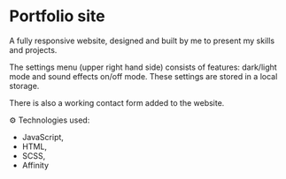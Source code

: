 # Portfolio site

A fully responsive website, designed and built by me to present my skills and projects.

The settings menu (upper right hand side) consists of features: dark/light mode and sound effects on/off mode. These settings are stored in a local storage.

There is also a working contact form added to the website.

⚙️ Technologies used:

- JavaScript,
- HTML,
- SCSS,
- Affinity
